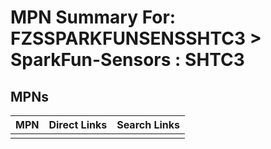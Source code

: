 



# MPN Summary For: FZSSPARKFUNSENSSHTC3 > SparkFun-Sensors : SHTC3

## MPNs
  

|MPN|Direct Links|Search Links|
| :--- | :--- | :--- |
||||
